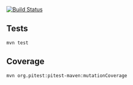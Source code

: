 [![Build Status](https://travis-ci.org/georgeyue/empty-webserver.svg)](https://travis-ci.org/georgeyue/empty-webserver)

## Tests

```mvn test```

## Coverage
```mvn org.pitest:pitest-maven:mutationCoverage```
